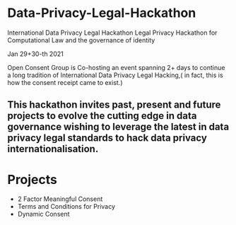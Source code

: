 # Data-Privacy-Legal-Hackathon
International Data Privacy Legal Hackathon 
Legal Privacy Hackathon for Computational Law and the governance of identity

Jan 29+30-th 2021

 Open Consent Group is Co-hosting an event spanning 2+ days to continue a long tradition of International Data Privacy Legal Hacking,( in fact, this is how the consent receipt came to exist.)
 
This hackathon invites past, present and future projects to evolve the cutting edge in data governance wishing to leverage the latest in data privacy legal standards to hack data privacy internationalisation. 
 - 
 
 # Projects # 
* 2 Factor Meaningful Consent 
* Terms and Conditions for Privacy 
* Dynamic Consent
